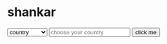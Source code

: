 # shankar
<!DOCTYPE html>
<html>
<body>
    <select>
        <option>country</option>
        <option>india</option>
        <option>usa</option>
        <option>australia</option>
        <option>iraq</option>
        <option>south africa</option>
        <option>west indies</option>
    </select>
    <input placeholder="choose your country"></input>
    <button onclick="myfunction()">click me</button>
    
</body>

  <script>
    function myfunction(){
        var x=120;
        console.log(x);
    }
  </script>
</html>
